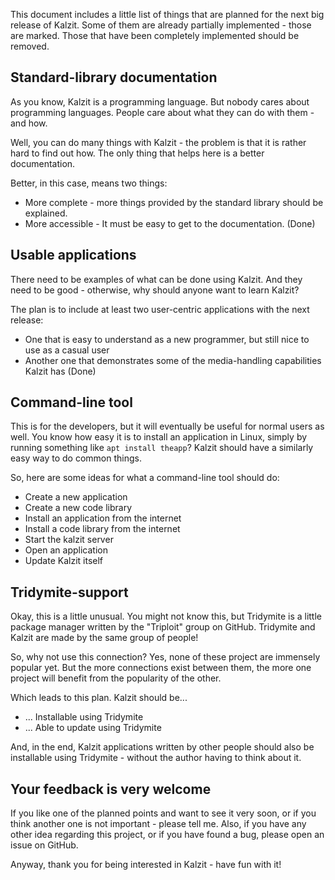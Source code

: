 This document includes a little list of things that are planned for the next big release of Kalzit.
Some of them are already partially implemented - those are marked. Those that have been completely implemented should be removed.

## Standard-library documentation

As you know, Kalzit is a programming language. But nobody cares about programming languages. People care about what they can do with them - and how.

Well, you can do many things with Kalzit - the problem is that it is rather hard to find out how. The only thing that helps here is a better documentation.

Better, in this case, means two things:

* More complete - more things provided by the standard library should be explained.
* More accessible - It must be easy to get to the documentation. (Done)

## Usable applications

There need to be examples of what can be done using Kalzit. And they need to be good - otherwise, why should anyone want to learn Kalzit?

The plan is to include at least two user-centric applications with the next release:

* One that is easy to understand as a new programmer, but still nice to use as a casual user
* Another one that demonstrates some of the media-handling capabilities Kalzit has (Done)

## Command-line tool

This is for the developers, but it will eventually be useful for normal users as well.
You know how easy it is to install an application in Linux, simply by running something like `apt install theapp`? Kalzit should have a similarly easy way to do common things.

So, here are some ideas for what a command-line tool should do:

* Create a new application
* Create a new code library
* Install an application from the internet
* Install a code library from the internet
* Start the kalzit server
* Open an application
* Update Kalzit itself

## Tridymite-support

Okay, this is a little unusual.
You might not know this, but Tridymite is a little package manager written by the "Triploit" group on GitHub. Tridymite and Kalzit are made by the same group of people!

So, why not use this connection? Yes, none of these project are immensely popular yet. But the more connections exist between them, the more one project will benefit from the popularity of the other.

Which leads to this plan. Kalzit should be...

* ... Installable using Tridymite
* ... Able to update using Tridymite

And, in the end, Kalzit applications written by other people should also be installable using Tridymite - without the author having to think about it.


## Your feedback is very welcome

If you like one of the planned points and want to see it very soon, or if you think another one is not important - please tell me.
Also, if you have any other idea regarding this project, or if you have found a bug, please open an issue on GitHub.

Anyway, thank you for being interested in Kalzit - have fun with it!
